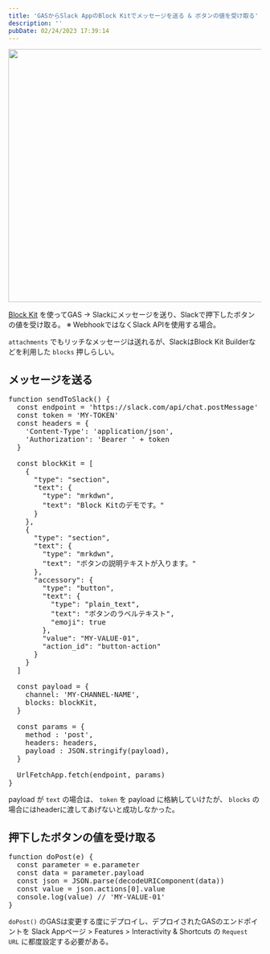 ```yaml
---
title: 'GASからSlack AppのBlock Kitでメッセージを送る & ボタンの値を受け取る'
description: ''
pubDate: 02/24/2023 17:39:14
---
```


<p><span itemscope itemtype="http://schema.org/Photograph"><img src="https://cdn-ak.f.st-hatena.com/images/fotolife/j/jotaki/20230224/20230224173736.jpg" width="960" height="504" loading="lazy" title="" class="hatena-fotolife" itemprop="image"></span></p>

<p><a href="https://api.slack.com/block-kit">Block Kit</a> を使ってGAS → Slackにメッセージを送り、Slackで押下したボタンの値を受け取る。
※ WebhookではなくSlack APIを使用する場合。</p>

<p><code>attachments</code> でもリッチなメッセージは送れるが、SlackはBlock Kit Builderなどを利用した <code>blocks</code> 押しらしい。</p>

<h2 id="メッセージを送る">メッセージを送る</h2>

<pre class="code lang-javascript" data-lang="javascript" data-unlink><span class="synIdentifier">function</span> sendToSlack() <span class="synIdentifier">{</span>
  <span class="synStatement">const</span> endpoint = <span class="synConstant">'https://slack.com/api/chat.postMessage'</span>
  <span class="synStatement">const</span> token = <span class="synConstant">'MY-TOKEN'</span>
  <span class="synStatement">const</span> headers = <span class="synIdentifier">{</span>
    <span class="synConstant">'Content-Type'</span>: <span class="synConstant">'application/json'</span>,
    <span class="synConstant">'Authorization'</span>: <span class="synConstant">'Bearer '</span> + token
  <span class="synIdentifier">}</span>

  <span class="synStatement">const</span> blockKit = <span class="synIdentifier">[</span>
    <span class="synIdentifier">{</span>
      <span class="synConstant">&quot;type&quot;</span>: <span class="synConstant">&quot;section&quot;</span>,
      <span class="synConstant">&quot;text&quot;</span>: <span class="synIdentifier">{</span>
        <span class="synConstant">&quot;type&quot;</span>: <span class="synConstant">&quot;mrkdwn&quot;</span>,
        <span class="synConstant">&quot;text&quot;</span>: <span class="synConstant">&quot;Block Kitのデモです。&quot;</span>
      <span class="synIdentifier">}</span>
    <span class="synIdentifier">}</span>,
    <span class="synIdentifier">{</span>
      <span class="synConstant">&quot;type&quot;</span>: <span class="synConstant">&quot;section&quot;</span>,
      <span class="synConstant">&quot;text&quot;</span>: <span class="synIdentifier">{</span>
        <span class="synConstant">&quot;type&quot;</span>: <span class="synConstant">&quot;mrkdwn&quot;</span>,
        <span class="synConstant">&quot;text&quot;</span>: <span class="synConstant">&quot;ボタンの説明テキストが入ります。&quot;</span>
      <span class="synIdentifier">}</span>,
      <span class="synConstant">&quot;accessory&quot;</span>: <span class="synIdentifier">{</span>
        <span class="synConstant">&quot;type&quot;</span>: <span class="synConstant">&quot;button&quot;</span>,
        <span class="synConstant">&quot;text&quot;</span>: <span class="synIdentifier">{</span>
          <span class="synConstant">&quot;type&quot;</span>: <span class="synConstant">&quot;plain_text&quot;</span>,
          <span class="synConstant">&quot;text&quot;</span>: <span class="synConstant">&quot;ボタンのラベルテキスト&quot;</span>,
          <span class="synConstant">&quot;emoji&quot;</span>: <span class="synConstant">true</span>
        <span class="synIdentifier">}</span>,
        <span class="synConstant">&quot;value&quot;</span>: <span class="synConstant">&quot;MY-VALUE-01&quot;</span>,
        <span class="synConstant">&quot;action_id&quot;</span>: <span class="synConstant">&quot;button-action&quot;</span>
      <span class="synIdentifier">}</span>
    <span class="synIdentifier">}</span>
  <span class="synIdentifier">]</span>

  <span class="synStatement">const</span> payload = <span class="synIdentifier">{</span>
    channel: <span class="synConstant">'MY-CHANNEL-NAME'</span>,
    blocks: blockKit,
  <span class="synIdentifier">}</span>

  <span class="synStatement">const</span> params = <span class="synIdentifier">{</span>
    method : <span class="synConstant">'post'</span>,
    headers: headers,
    payload : JSON.stringify(payload),
  <span class="synIdentifier">}</span>

  UrlFetchApp.fetch(endpoint, params)
<span class="synIdentifier">}</span>
</pre>

<p>payload が <code>text</code> の場合は、 <code>token</code> を payload に格納していけたが、 <code>blocks</code> の場合にはheaderに渡してあげないと成功しなかった。</p>

<h2 id="押下したボタンの値を受け取る">押下したボタンの値を受け取る</h2>

<pre class="code lang-javascript" data-lang="javascript" data-unlink><span class="synIdentifier">function</span> doPost(e) <span class="synIdentifier">{</span>
  <span class="synStatement">const</span> parameter = e.parameter
  <span class="synStatement">const</span> data = parameter.payload
  <span class="synStatement">const</span> json = JSON.parse(decodeURIComponent(data))
  <span class="synStatement">const</span> value = json.actions<span class="synIdentifier">[</span>0<span class="synIdentifier">]</span>.value
  console.log(value) <span class="synComment">// 'MY-VALUE-01'</span>
<span class="synIdentifier">}</span>
</pre>

<p><code>doPost()</code> のGASは変更する度にデプロイし、デプロイされたGASのエンドポイントを
Slack Appページ > Features > Interactivity &amp; Shortcuts の <code>Request URL</code>
に都度設定する必要がある。</p>
